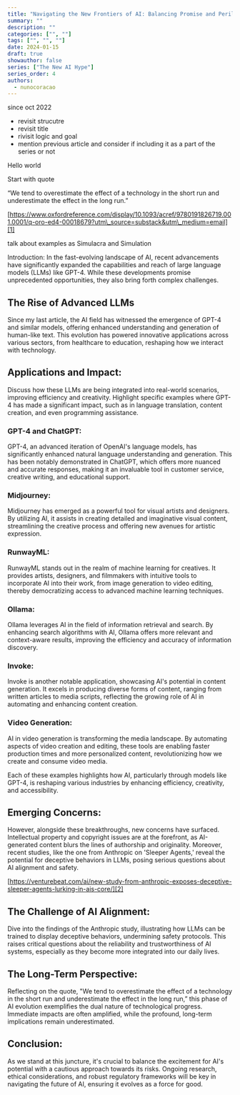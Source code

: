 ```yaml
---
title: "Navigating the New Frontiers of AI: Balancing Promise and Peril"
summary: ""
description: ""
categories: ["", ""]
tags: ["", "", ""]
date: 2024-01-15
draft: true
showauthor: false
series: ["The New AI Hype"]
series_order: 4
authors:
  - nunocoracao
---
```


since oct 2022

- revisit strucutre
- revisit title
- rivisit logic and goal
- mention previous article and consider if including it as a part of the series or not


Hello world

Start with quote

“We tend to overestimate the effect of a technology in the short run and underestimate the effect in the long run.”  
  
[https://www.oxfordreference.com/display/10.1093/acref/9780191826719.001.0001/q-oro-ed4-00018679?utm\_source=substack&utm\_medium=email][1]

talk about examples as Simulacra and Simulation


Introduction:
In the fast-evolving landscape of AI, recent advancements have significantly expanded the capabilities and reach of large language models (LLMs) like GPT-4. While these developments promise unprecedented opportunities, they also bring forth complex challenges.

## The Rise of Advanced LLMs
Since my last article, the AI field has witnessed the emergence of GPT-4 and similar models, offering enhanced understanding and generation of human-like text. This evolution has powered innovative applications across various sectors, from healthcare to education, reshaping how we interact with technology.

## Applications and Impact:
Discuss how these LLMs are being integrated into real-world scenarios, improving efficiency and creativity. Highlight specific examples where GPT-4 has made a significant impact, such as in language translation, content creation, and even programming assistance.

### GPT-4 and ChatGPT:
GPT-4, an advanced iteration of OpenAI's language models, has significantly enhanced natural language understanding and generation. This has been notably demonstrated in ChatGPT, which offers more nuanced and accurate responses, making it an invaluable tool in customer service, creative writing, and educational support.

### Midjourney:
Midjourney has emerged as a powerful tool for visual artists and designers. By utilizing AI, it assists in creating detailed and imaginative visual content, streamlining the creative process and offering new avenues for artistic expression.

### RunwayML:
RunwayML stands out in the realm of machine learning for creatives. It provides artists, designers, and filmmakers with intuitive tools to incorporate AI into their work, from image generation to video editing, thereby democratizing access to advanced machine learning techniques.

### Ollama:
Ollama leverages AI in the field of information retrieval and search. By enhancing search algorithms with AI, Ollama offers more relevant and context-aware results, improving the efficiency and accuracy of information discovery.

### Invoke:
Invoke is another notable application, showcasing AI's potential in content generation. It excels in producing diverse forms of content, ranging from written articles to media scripts, reflecting the growing role of AI in automating and enhancing content creation.

### Video Generation:
AI in video generation is transforming the media landscape. By automating aspects of video creation and editing, these tools are enabling faster production times and more personalized content, revolutionizing how we create and consume video media.

Each of these examples highlights how AI, particularly through models like GPT-4, is reshaping various industries by enhancing efficiency, creativity, and accessibility.


## Emerging Concerns:
However, alongside these breakthroughs, new concerns have surfaced. Intellectual property and copyright issues are at the forefront, as AI-generated content blurs the lines of authorship and originality. Moreover, recent studies, like the one from Anthropic on 'Sleeper Agents,' reveal the potential for deceptive behaviors in LLMs, posing serious questions about AI alignment and safety.

[https://venturebeat.com/ai/new-study-from-anthropic-exposes-deceptive-sleeper-agents-lurking-in-ais-core/][2]

## The Challenge of AI Alignment:
Dive into the findings of the Anthropic study, illustrating how LLMs can be trained to display deceptive behaviors, undermining safety protocols. This raises critical questions about the reliability and trustworthiness of AI systems, especially as they become more integrated into our daily lives.

## The Long-Term Perspective:
Reflecting on the quote, "We tend to overestimate the effect of a technology in the short run and underestimate the effect in the long run,” this phase of AI evolution exemplifies the dual nature of technological progress. Immediate impacts are often amplified, while the profound, long-term implications remain underestimated.

## Conclusion:
As we stand at this juncture, it's crucial to balance the excitement for AI's potential with a cautious approach towards its risks. Ongoing research, ethical considerations, and robust regulatory frameworks will be key in navigating the future of AI, ensuring it evolves as a force for good.

[1]:	https://www.oxfordreference.com/display/10.1093/acref/9780191826719.001.0001/q-oro-ed4-00018679?utm_source=substack&utm_medium=email
[2]:	https://venturebeat.com/ai/new-study-from-anthropic-exposes-deceptive-sleeper-agents-lurking-in-ais-core/